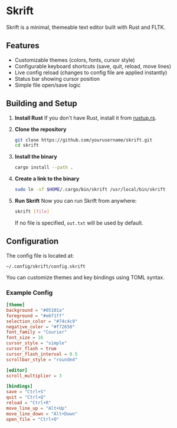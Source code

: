 # Skrift

Skrift is a minimal, themeable text editor built with Rust and FLTK.

## Features

-   Customizable themes (colors, fonts, cursor style)
-   Configurable keyboard shortcuts (save, quit, reload, move lines)
-   Live config reload (changes to config file are applied instantly)
-   Status bar showing cursor position
-   Simple file open/save logic

## Building and Setup

1. **Install Rust**
   If you don't have Rust, install it from [rustup.rs](https://rustup.rs).

2. **Clone the repository**

    ```bash
    git clone https://github.com/yourusername/skrift.git
    cd skrift
    ```

3. **Install the binary**

    ```bash
    cargo install --path .
    ```

4. **Create a link to the binary**

    ```bash
    sudo ln -sf $HOME/.cargo/bin/skrift /usr/local/bin/skrift
    ```

5. **Run Skrift**
   Now you can run Skrift from anywhere:
    ```bash
    skrift [file]
    ```
    If no file is specified, `out.txt` will be used by default.

## Configuration

The config file is located at:

```
~/.config/skrift/config.skrift
```

You can customize themes and key bindings using TOML syntax.

### Example Config

```toml
[theme]
background = "#05101a"
foreground = "#e6f1ff"
selection_color = "#74c4c9"
negative_color = "#f72650"
font_family = "Courier"
font_size = 16
cursor_style = "simple"
cursor_flash = true
cursor_flash_interval = 0.5
scrollbar_style = "rounded"

[editor]
scroll_multiplier = 3

[bindings]
save = "Ctrl+S"
quit = "Ctrl+Q"
reload = "Ctrl+R"
move_line_up = "Alt+Up"
move_line_down = "Alt+Down"
open_file = "Ctrl+O"
```
